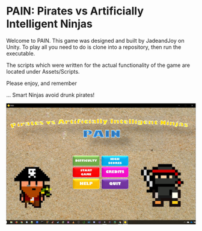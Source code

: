 # PAIN: Pirates vs Artificially Intelligent Ninjas



Welcome to PAIN. This game was designed and built by JadeandJoy on Unity. To play all you need to do is clone into a repository, then run the executable. 

The scripts which were written for the actual functionality of the game are located under Assets/Scripts. 

Please enjoy, and remember

... Smart Ninjas avoid drunk pirates!

![Screenshot of PAIN main menu](https://github.com/JoyMace/PAIN/blob/master/PAIN_main_menu_screenshot.jpg)

